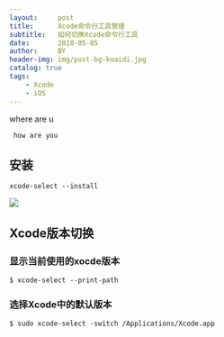 ```yaml
---
layout:     post
title:      Xcode命令行工具管理
subtitle:   如何切换Xcode命令行工具
date:       2018-05-05
author:     BY
header-img: img/post-bg-kuaidi.jpg
catalog: true
tags:
    - Xcode
    - iOS
---
```

where are u

	 how are you
## 安装


	xcode-select --install

![](https://upload-images.jianshu.io/upload_images/545662-f9031dfcce085f8f.png?imageMogr2/auto-orient/strip%7CimageView2/2/w/459)

## Xcode版本切换

### 显示当前使用的xocde版本

	$ xcode-select --print-path
	
### 选择Xcode中的默认版本

	$ sudo xcode-select -switch /Applications/Xcode.app
